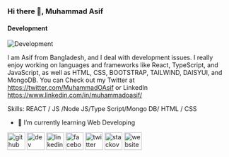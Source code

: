 ### Hi there 👋, Muhammad Asif
#### Development 
![Development ](https://i.ibb.co/4MWkPWS/React-Development.png)

I am Asif from Bangladesh, and I deal with development issues. I really enjoy working on languages and frameworks like React, TypeScript, and JavaScript, as well as HTML, CSS, BOOTSTRAP, TAILWIND, DAISYUI, and MongoDB. You can Check out my 
Twitter at https://twitter.com/MuhammadOAsif 
or 
LinkedIn https://www.linkedin.com/in/muhammadoasif/

Skills: REACT / JS /Node JS/Type Script/Mongo DB/ HTML / CSS

- 🌱 I’m currently learning Web Developing 


[<img src='https://cdn.jsdelivr.net/npm/simple-icons@3.0.1/icons/github.svg' alt='github' height='40'>](https://github.com/https://github.com/MuhammadOAsif)  [<img src='https://cdn.jsdelivr.net/npm/simple-icons@3.0.1/icons/dev-dot-to.svg' alt='dev' height='40'>](https://dev.to/https://dev.to/muhammadoasif)  [<img src='https://cdn.jsdelivr.net/npm/simple-icons@3.0.1/icons/linkedin.svg' alt='linkedin' height='40'>](https://www.linkedin.com/in/https://www.linkedin.com/in/muhammadoasif//)  [<img src='https://cdn.jsdelivr.net/npm/simple-icons@3.0.1/icons/facebook.svg' alt='facebook' height='40'>](https://www.facebook.com/https://www.facebook.com/Muhammad0Asif/)  [<img src='https://cdn.jsdelivr.net/npm/simple-icons@3.0.1/icons/twitter.svg' alt='twitter' height='40'>](https://twitter.com/https://twitter.com/MuhammadOAsif)  [<img src='https://cdn.jsdelivr.net/npm/simple-icons@3.0.1/icons/stackoverflow.svg' alt='stackoverflow' height='40'>](https://stackoverflow.com/users/https://stackoverflow.com/users/18125131/muhammad-asif)  [<img src='https://cdn.jsdelivr.net/npm/simple-icons@3.0.1/icons/icloud.svg' alt='website' height='40'>](https://goodies-fed4a.web.app/)  

